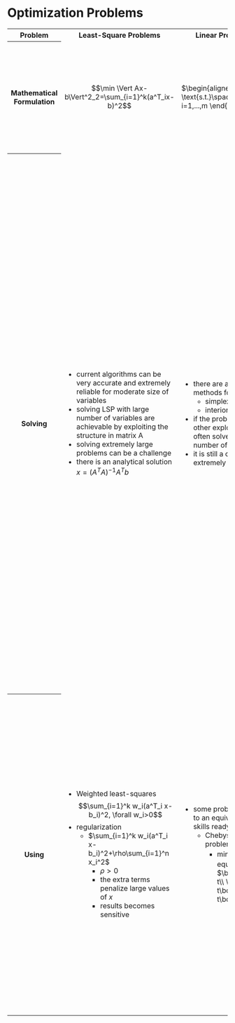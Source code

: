 # Optimization Problems

<table class='table table-bordered'>
<tr>
<th>Problem</th><th>Least-Square Problems</th><th>Linear Programming Problems</th><th>Convex Optimization</th><th>Nonlinear Optimization</th>
</tr>

<tr>
<th>Mathematical Formulation</th>
<td>

$$\min \Vert Ax-b\Vert^2_2=\sum_{i=1}^k(a^T_ix-b)^2$$

</td>
<td>

$\begin{aligned}\min\space&c^Tx\\ \text{s.t.}\space&a_i^Tx\leq b_i,\quad i=1,...,m \end{aligned}$

</td>
<td>

$\begin{aligned}\min\space&f_0(x)\\ \text{s.t.}\space&f_i(x)\leq b_i,\quad i=1,...,m \end{aligned}$ 

where functions $f_0,...,f_m$ are convex, i.e. satisfy 

$$f_i(\alpha x+\beta y)\leq\alpha f_i(x)+\beta f_i(x)$$ 

$\forall x,y\in R^n$, and all $\alpha,\beta\in R$ with $\alpha+\beta=1$

</td>
<td></td>
</tr>

<tr>
<th>Solving</th>
<td>

* current algorithms can be very accurate and extremely reliable for moderate size of variables</li>
* solving LSP with large number of variables are achievable by exploiting the structure in matrix A</li>
* solving extremely large problems can be a challenge
* there is an analytical solution $x=(A^TA)^{-1}A^Tb$

</td>
<td>

* there are a variety of very effective methods for solving them
    * simplex method
    * interiorpoint methods
* if the problem is sparse or has some  other exploitable structure, we can often solve problems with large number of variables and constraints
* it is still a challenge to solve extremely large linear programs

</td>
<td>

* effective methods to solve it
  * interior-point methods (yet to claim it is a mature technology like solving least squares problems and linear programming problems)

</td>
<td>

no effective methods for solving the general nonlinear programming problem

* Local Optimization
  * only require differentiability of the objective and constraint functions
  * disadvantages
    * initial guess or starting point is critical
    * little information is provided about how far from (globally) optimal the local solution is
    * sensitive to algorithm parameter values
  * Using a local optimization method is trickier because it involves
    * experimenting with the choice of algorithm
    * adjusting algorithm parameters
    * and finding a good enough initial guess (when one instance is to be solved)
    * a method for producing a good enough initial guess
* Global Optimization
  * it compromises efficiency
  * Global optimization is used for problems with a small number of variables
  
</td>
</tr>
<tr>
<th>Using</th>
<td>

* Weighted least-squares
  $$\sum_{i=1}^k w_i(a^T_i x-b_i)^2, \forall w_i>0$$
* regularization
  * $\sum_{i=1}^k w_i(a^T_i x-b_i)^2+\rho\sum_{i=1}^n x_i^2$
    * $\rho>0$
    * the extra terms penalize large values of $x$
    * results becomes sensitive

</td>

<td>

* some problems can be transformed to an equivalent linear program with skills ready-to-use
  * Chebyshev approximation problem
    * $\min\max_{i=1,...,k}|a_i^Tx-b_i|$ is equivalent to $\begin{aligned}\min&\space t\\ \text{s.t.}&\space -t\bold{1}\leq Ax-b\leq t\bold{1}\end{aligned}$

</td>
<td>

* recognizing convex optimization problems and those that can be transformed to convex optimization problems can be **challenging**
* once convex problem is recognized and formulated, solving the problem is like least-squares or linear programming technology

</td>
<td>

Role of Convex Optimization in Nonconvex Problems
* initialization for local optimization
  * find an approximate but convex formulation of the problem, and solve it to obtain an exact solution as the starting point for a local optimization method.
* bounds for global optimization
  * **relaxation**: each nonconvex constraint is replaced with a looser but convex constraint
  * **Lagrangian relaxation**: a lower bound on optimal value of the nonconvex problem is provided by solving the Lagrangian dual problem.

</td>

</tr>
</table>
